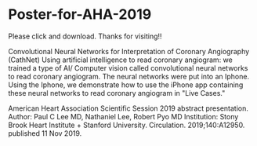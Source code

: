 # Poster-for-AHA-2019
Please click and download. Thanks for visiting!!

Convolutional Neural Networks for Interpretation of Coronary Angiography  (CathNet)
Using artificial intelligence to read coronary angiogram: we trained a type of AI/ Computer vision called convolutional neural networks to read coronary angiogram. The neural networks were put into an Iphone.  Using the Iphone, we demonstrate how to use the iPhone app containing these neural networks to read coronary angiogram in "Live Cases."

American Heart Association Scientific Session 2019 abstract presentation. 
Author: Paul C Lee MD, Nathaniel Lee, Robert Pyo MD
Institution: Stony Brook Heart Institute + Stanford University.
Circulation. 2019;140:A12950. published 11 Nov 2019.

